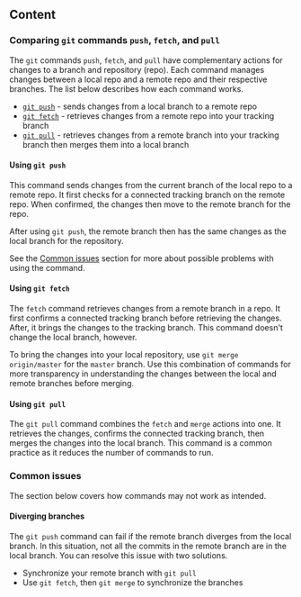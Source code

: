 ## Content

### Comparing `git` commands `push`, `fetch`, and `pull`

The `git` commands `push`, `fetch`, and `pull` have complementary actions for changes to a branch and repository (repo).  Each command manages changes between a local repo and a remote repo and their respective branches. The list below describes how each command works.

- [`git push`](#using-git-push) - sends changes from a local branch to a remote repo
- [`git fetch`](#using-git-fetch) - retrieves changes from a remote repo into your tracking branch
- [`git pull`](#using-git-pull) - retrieves changes from a remote branch into your tracking branch then merges them into a local branch

#### Using `git push`

This command sends changes from the current branch of the local repo to a remote repo. It first checks for a connected tracking branch on the remote repo. When confirmed, the changes then move to the remote branch for the repo.

After using `git push`, the remote branch then has the same changes as the local branch for the repository.

See the [Common issues](#common-issues) section for more about possible problems with using the command.

#### Using `git fetch`

The `fetch` command retrieves changes from a remote branch in a repo. It first confirms a connected tracking branch before retrieving the changes. After, it brings the changes to the tracking branch. This command doesn't change the local branch, however.

To bring the changes into your local repository, use `git merge origin/master` for the `master` branch. Use this combination of commands for more transparency in understanding the changes between the local and remote branches before merging.

#### Using `git pull`

The `git pull` command combines the `fetch` and `merge` actions into one. It retrieves the changes, confirms the connected tracking branch, then merges the changes into the local branch. This command is a common practice as it reduces the number of commands to run.

### Common issues

The section below covers how commands may not work as intended.

#### Diverging branches

The `git push` command can fail if the remote branch diverges from the local branch. In this situation, not all the commits in the remote branch are in the local branch. You can resolve this issue with two solutions.

- Synchronize your remote branch with `git pull` 
- Use `git fetch`, then `git merge` to synchronize the branches
